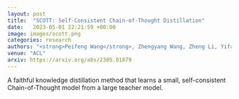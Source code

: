 ```yaml
---
layout: post
title:  "SCOTT: Self-Consistent Chain-of-Thought Distillation"
date:   2023-05-01 22:21:59 +00:00
image: images/scott.png
categories: research
authors: "<strong>Peifeng Wang</strong>, Zhengyang Wang, Zheng Li, Yifan Gao, Bing Yin, Xiang Ren"
venue: "ACL"
arxiv: https://arxiv.org/abs/2305.01879
---
```

A faithful knowledge distillation method that learns a small, self-consistent Chain-of-Thought model from a large teacher model.
